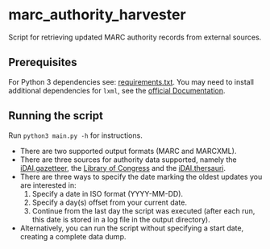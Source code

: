 # marc_authority_harvester

Script for retrieving updated MARC authority records from external sources.

## Prerequisites

For Python 3 dependencies see: [requirements.txt](requirements.txt). You may need to install additional dependencies 
for `lxml`, see the [official Documentation](https://lxml.de/).

## Running the script

Run `python3 main.py -h` for instructions. 
* There are two supported output formats (MARC and MARCXML).
* There are three sources for authority data supported, namely the [iDAI.gazetteer](https://gazetteer.dainst.org), the 
[Library of Congress](http://id.loc.gov/index.html) and the [iDAI.thersauri](https://thesauri.dainst.org).
* There are three ways to specify the date marking the oldest updates you are interested in:
  1. Specify a date in ISO format (YYYY-MM-DD).
  2. Specify a day(s) offset from your current date.
  3. Continue from the last day the script was executed (after each run, this date is stored in a log file in the output
directory).
* Alternatively, you can run the script without specifying a start date, creating a complete data dump.
